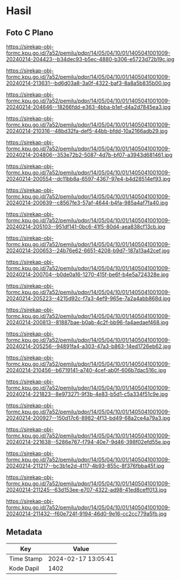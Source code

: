 # Hasil

## Foto C Plano

https://sirekap-obj-formc.kpu.go.id/7a52/pemilu/pdpr/14/05/04/10/01/1405041001009-20240214-204423--b34dec93-b5ec-4880-b306-e5723d72b19c.jpg

https://sirekap-obj-formc.kpu.go.id/7a52/pemilu/pdpr/14/05/04/10/01/1405041001009-20240214-213631--bd6d03a8-3a0f-4322-baf3-8a8a5b835b00.jpg

https://sirekap-obj-formc.kpu.go.id/7a52/pemilu/pdpr/14/05/04/10/01/1405041001009-20240214-204646--18266fdd-e363-4bba-b1ef-d4a2d7845ea3.jpg

https://sirekap-obj-formc.kpu.go.id/7a52/pemilu/pdpr/14/05/04/10/01/1405041001009-20240214-210316--48bd32fa-def5-44bb-bfdd-10a2166adb29.jpg

https://sirekap-obj-formc.kpu.go.id/7a52/pemilu/pdpr/14/05/04/10/01/1405041001009-20240214-204806--353e72b2-5087-4d7b-bf07-a3943d681461.jpg

https://sirekap-obj-formc.kpu.go.id/7a52/pemilu/pdpr/14/05/04/10/01/1405041001009-20240214-200554--dc11bb8a-6597-4367-97e4-b4d28514ef93.jpg

https://sirekap-obj-formc.kpu.go.id/7a52/pemilu/pdpr/14/05/04/10/01/1405041001009-20240214-200639--c8567fe3-57af-4644-b4fa-985a4af7fa40.jpg

https://sirekap-obj-formc.kpu.go.id/7a52/pemilu/pdpr/14/05/04/10/01/1405041001009-20240214-205103--951df141-0bc6-41f5-80d4-aea838cf13cb.jpg

https://sirekap-obj-formc.kpu.go.id/7a52/pemilu/pdpr/14/05/04/10/01/1405041001009-20240214-200653--24b76e62-6651-4208-b9d7-187a13a42cef.jpg

https://sirekap-obj-formc.kpu.go.id/7a52/pemilu/pdpr/14/05/04/10/01/1405041001009-20240214-200704--b0de0a16-1270-415f-be6f-b4e5a724328e.jpg

https://sirekap-obj-formc.kpu.go.id/7a52/pemilu/pdpr/14/05/04/10/01/1405041001009-20240214-205223--4215d92c-f7a3-4ef9-965e-7a2a4abb868d.jpg

https://sirekap-obj-formc.kpu.go.id/7a52/pemilu/pdpr/14/05/04/10/01/1405041001009-20240214-200813--81887bae-b0ab-4c2f-bb96-fa4aedaef468.jpg

https://sirekap-obj-formc.kpu.go.id/7a52/pemilu/pdpr/14/05/04/10/01/1405041001009-20240214-205256--94891fa4-a303-47a3-b863-14ed1726eb62.jpg

https://sirekap-obj-formc.kpu.go.id/7a52/pemilu/pdpr/14/05/04/10/01/1405041001009-20240214-210456--b6719141-a740-4cef-ab0f-606b7dac516c.jpg

https://sirekap-obj-formc.kpu.go.id/7a52/pemilu/pdpr/14/05/04/10/01/1405041001009-20240214-221823--8e973271-9f3b-4e83-b5d1-c5a334f51c9e.jpg

https://sirekap-obj-formc.kpu.go.id/7a52/pemilu/pdpr/14/05/04/10/01/1405041001009-20240214-200927--150d17c6-8982-4f13-bd49-68a2ce4a79a3.jpg

https://sirekap-obj-formc.kpu.go.id/7a52/pemilu/pdpr/14/05/04/10/01/1405041001009-20240214-221638--5286e767-f794-40e7-9d46-398f02efd55e.jpg

https://sirekap-obj-formc.kpu.go.id/7a52/pemilu/pdpr/14/05/04/10/01/1405041001009-20240214-211217--bc3b1e2d-4117-4b93-855c-8f376fbba45f.jpg

https://sirekap-obj-formc.kpu.go.id/7a52/pemilu/pdpr/14/05/04/10/01/1405041001009-20240214-211245--63d153ee-e707-4322-ad98-41ed8ceff013.jpg

https://sirekap-obj-formc.kpu.go.id/7a52/pemilu/pdpr/14/05/04/10/01/1405041001009-20240214-211432--f60e724f-9194-46d0-9e16-cc2cc779a5fb.jpg


## Metadata

| Key        | Value               |
| ---------- | ------------------- |
| Time Stamp | 2024-02-17 13:05:41 |
| Kode Dapil | 1402                |



